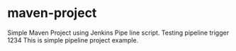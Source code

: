 # maven-project ##

Simple Maven Project using Jenkins Pipe line script.
Testing pipeline trigger 1234
This is simple pipeline project example.

